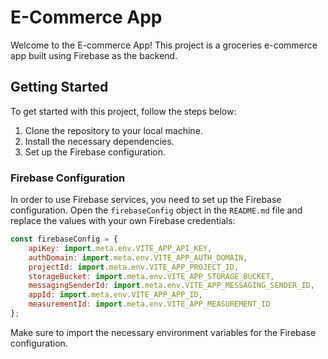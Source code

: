 # E-Commerce App

Welcome to the E-commerce App! This project is a groceries e-commerce app built using Firebase as the backend. 

## Getting Started

To get started with this project, follow the steps below:

1. Clone the repository to your local machine.
2. Install the necessary dependencies.
3. Set up the Firebase configuration.

### Firebase Configuration

In order to use Firebase services, you need to set up the Firebase configuration. Open the `firebaseConfig` object in the `README.md` file and replace the values with your own Firebase credentials:

```javascript
const firebaseConfig = {
    apiKey: import.meta.env.VITE_APP_API_KEY,
    authDomain: import.meta.env.VITE_APP_AUTH_DOMAIN,
    projectId: import.meta.env.VITE_APP_PROJECT_ID,
    storageBucket: import.meta.env.VITE_APP_STORAGE_BUCKET,
    messagingSenderId: import.meta.env.VITE_APP_MESSAGING_SENDER_ID,
    appId: import.meta.env.VITE_APP_APP_ID,
    measurementId: import.meta.env.VITE_APP_MEASUREMENT_ID
};
```

Make sure to import the necessary environment variables for the Firebase configuration.

